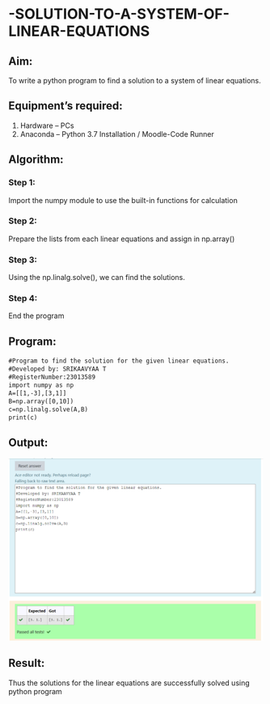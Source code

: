 # -SOLUTION-TO-A-SYSTEM-OF-LINEAR-EQUATIONS
## Aim:
To write a python program to find a solution to a system of linear equations.
## Equipment’s required:
1. 	Hardware – PCs
2. 	Anaconda – Python 3.7 Installation / Moodle-Code Runner
## Algorithm:
### Step 1: 
Import the numpy module to use the built-in functions for calculation
### Step 2: 
Prepare the lists from each linear equations and assign in np.array()
### Step 3: 
Using the np.linalg.solve(), we can find the solutions.
### Step 4: 
End the program
## Program:
```
#Program to find the solution for the given linear equations.
#Developed by: SRIKAAVYAA T
#RegisterNumber:23013589
import numpy as np
A=[[1,-3],[3,1]]
B=np.array([0,10])
c=np.linalg.solve(A,B)
print(c)
```
## Output:
![Alt text](<Screenshot 2023-12-16 225527.png>)
## Result: 
Thus the solutions for the linear equations are successfully solved using python program

